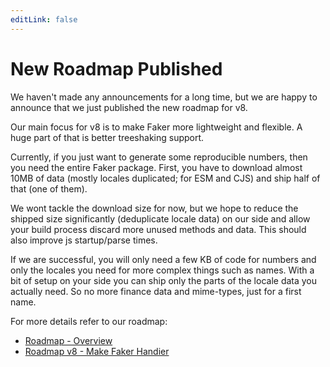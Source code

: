 ```yaml
---
editLink: false
---
```


# New Roadmap Published

We haven't made any announcements for a long time, but we are happy to announce that we just published the new roadmap for v8.

Our main focus for v8 is to make Faker more lightweight and flexible.
A huge part of that is better treeshaking support.

Currently, if you just want to generate some reproducible numbers, then you need the entire Faker package.
First, you have to download almost 10MB of data (mostly locales duplicated; for ESM and CJS) and ship half of that (one of them).

We wont tackle the download size for now,
but we hope to reduce the shipped size significantly (deduplicate locale data) on our side and allow your build process discard more unused methods and data.
This should also improve js startup/parse times.

If we are successful, you will only need a few KB of code for numbers and only the locales you need for more complex things such as names.
With a bit of setup on your side you can ship only the parts of the locale data you actually need.
So no more finance data and mime-types, just for a first name.

For more details refer to our roadmap:

- [Roadmap - Overview](../roadmap/index.html)
- [Roadmap v8 - Make Faker Handier](../roadmap/v8.html)
